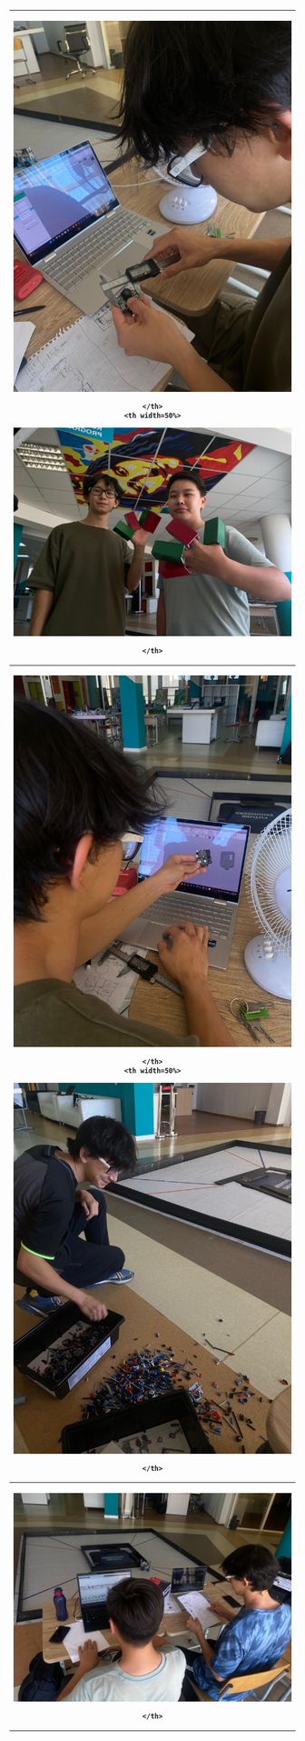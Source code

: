 <table>
  <tr>
    <th width=50%>

  ![alt text](https://github.com/QZOFlameFE/FE2024_1st_repo_ByFlame/blob/main/Team_photos/fun-photos/1.jpg)

    </th>
    <th width=50%>

  ![alt text](https://github.com/QZOFlameFE/FE2024_1st_repo_ByFlame/blob/main/Team_photos/fun-photos/3.jpg)

    </th>
  </tr>
  <tr>
    <th width=50%>

  ![alt text](https://github.com/QZOFlameFE/FE2024_1st_repo_ByFlame/blob/main/Team_photos/fun-photos/5.jpg)

    </th>
    <th width=50%>

  ![alt text](https://github.com/QZOFlameFE/FE2024_1st_repo_ByFlame/blob/main/Team_photos/fun-photos/15.jpg)

    </th>
  </tr>
  <tr>
    <th>

  ![alt text](https://github.com/QZOFlameFE/FE2024_1st_repo_ByFlame/blob/main/Team_photos/fun-photos/18.jpg)

    </th>
  </tr>
</table>
